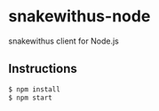 snakewithus-node
================

snakewithus client for Node.js

Instructions
------------

```sh
$ npm install
$ npm start
```
